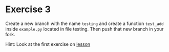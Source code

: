 # Exercise 3
Create a new branch with the name `testing` and create a function `test_add` inside `example.py` located in file testing.
Then push that new branch in your fork. 

Hint: Look at the first exercise on [lesson](https://coderefinery.github.io/testing/locally/)
